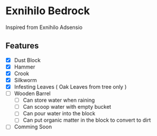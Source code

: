 # Exnihilo Bedrock
Inspired from Exnihilo Adsensio

## Features
- [x] Dust Block
- [x] Hammer
- [x] Crook
- [x] Silkworm
- [x] Infesting Leaves ( Oak Leaves from tree only )
- [ ] Wooden Barrel
	- [ ] Can store water when raining
	- [ ] Can scoop water with empty bucket
	- [ ] Can pour water into the block
	- [ ] Can put organic matter in the block to convert to dirt
- [ ] Comming Soon